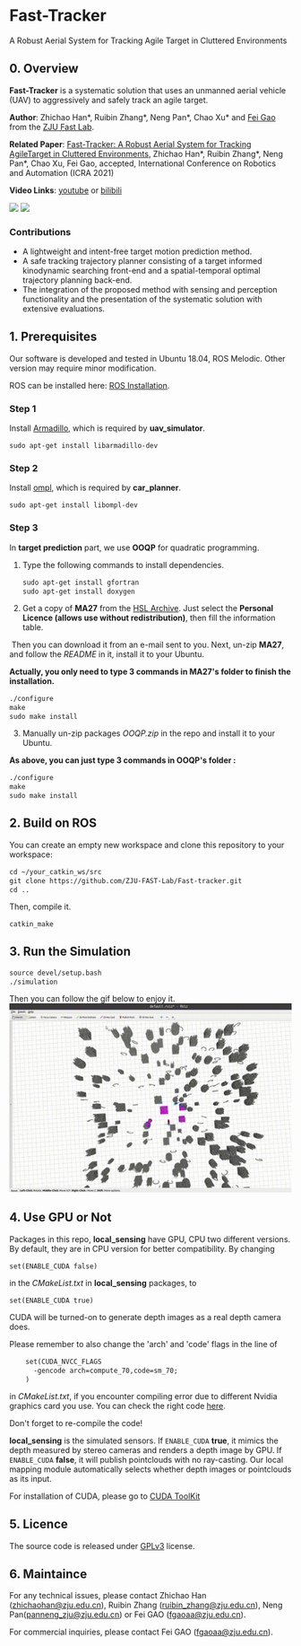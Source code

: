 # Fast-Tracker

A Robust Aerial System for Tracking Agile Target in Cluttered Environments

## 0. Overview
**Fast-Tracker** is a systematic  solution  that uses  an  unmanned  aerial  vehicle  (UAV)  to  aggressively  and safely track an agile target. 

**Author**: Zhichao Han\*, Ruibin Zhang\*, Neng Pan\*, Chao Xu\* and [Fei Gao](https://ustfei.com/) from the [ZJU Fast Lab](www.kivact.com/). 

**Related Paper**: [Fast-Tracker: A Robust Aerial System for Tracking AgileTarget in Cluttered Environments](https://arxiv.org/abs/2011.03968), Zhichao Han\*, Ruibin Zhang\*, Neng Pan\*, Chao Xu, Fei Gao, accepted, International Conference on Robotics and Automation (ICRA 2021)

**Video Links**: [youtube](https://www.youtube.com/watch?v=w8ECy6rgYa8) or [bilibili](https://www.bilibili.com/video/BV1xr4y1w7RJ)

![](figs/1.gif)
![](figs/2.gif)

### Contributions
-  A lightweight and intent-free target motion prediction method.
-  A safe tracking trajectory planner consisting of a target informed kinodynamic searching front-end and a spatial-temporal optimal trajectory planning back-end.
-  The integration of the proposed method with sensing and perception functionality and the presentation of the systematic solution with extensive evaluations.

## 1. Prerequisites
Our software is developed and tested in Ubuntu 18.04, ROS Melodic. Other version may require minor modification. 

ROS can be installed here: [ROS Installation](http://wiki.ros.org/ROS/Installation).

### Step 1

Install [Armadillo](http://arma.sourceforge.net/), which is required by **uav_simulator**.

```
sudo apt-get install libarmadillo-dev
```

### Step 2

Install [ompl](https://ompl.kavrakilab.org/), which is required by **car_planner**.

```
sudo apt-get install libompl-dev
```

### Step 3

In **target prediction** part, we use **OOQP** for quadratic programming.

1. Type the following commands to install dependencies.

   ```
   sudo apt-get install gfortran
   sudo apt-get install doxygen
   ```

2. Get a copy of **MA27** from the [HSL Archive](http://www.hsl.rl.ac.uk/download/MA27/1.0.0/a/). Just select the **Personal Licence (allows use without redistribution)**, then fill the information table. 

​        Then you can download it from an e-mail sent to you. Next, un-zip **MA27**, and follow the *README* in it, install it to your Ubuntu.

**Actually, you only need to type 3 commands in MA27's folder to finish the installation.**

```
./configure
make
sudo make install
```

3. Manually un-zip packages *OOQP.zip* in the repo and install it to your Ubuntu.

**As above, you can just type 3 commands in OOQP's folder :**

```
./configure
make 
sudo make install
```

## 2. Build on ROS

You can create an empty new workspace and clone this repository to your workspace: 

```
cd ~/your_catkin_ws/src
git clone https://github.com/ZJU-FAST-Lab/Fast-tracker.git
cd ..
```
Then, compile it.

```
catkin_make
```

## 3. Run the Simulation

```
source devel/setup.bash
./simulation
```
Then you can follow the gif below to enjoy it.
![](figs/3.gif)
 ## 4. Use GPU or Not

 Packages in this repo, **local_sensing** have GPU, CPU two different versions. By default, they are in CPU version for better compatibility. By changing

 ```
set(ENABLE_CUDA false)
 ```

 in the _CMakeList.txt_ in **local_sensing** packages, to

 ```
set(ENABLE_CUDA true)
 ```

CUDA will be turned-on to generate depth images as a real depth camera does. 

Please remember to also change the 'arch' and 'code' flags in the line of 

```
    set(CUDA_NVCC_FLAGS 
      -gencode arch=compute_70,code=sm_70;
    ) 
```

in _CMakeList.txt_, if you encounter compiling error due to different Nvidia graphics card you use. You can check the right code [here](https://github.com/tpruvot/ccminer/wiki/Compatibility).

Don't forget to re-compile the code!

**local_sensing** is the simulated sensors. If ```ENABLE_CUDA``` **true**, it mimics the depth measured by stereo cameras and renders a depth image by GPU. If ```ENABLE_CUDA``` **false**, it will publish pointclouds with no ray-casting. Our local mapping module automatically selects whether depth images or pointclouds as its input.

For installation of CUDA, please go to [CUDA ToolKit](https://developer.nvidia.com/cuda-toolkit)

## 5. Licence
The source code is released under [GPLv3](http://www.gnu.org/licenses/) license.

## 6. Maintaince

For any technical issues, please contact Zhichao Han (zhichaohan@zju.edu.cn), Ruibin Zhang (ruibin_zhang@zju.edu.cn), Neng Pan(panneng_zju@zju.edu.cn) or Fei GAO (fgaoaa@zju.edu.cn).

For commercial inquiries, please contact Fei GAO (fgaoaa@zju.edu.cn).
